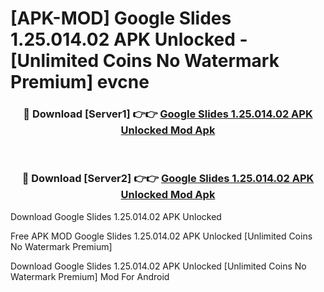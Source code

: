 # [APK-MOD] Google Slides 1.25.014.02 APK Unlocked - [Unlimited Coins No Watermark Premium] evcne



<div align="center">
<h3>🔴 Download [Server1] 👉👉 <a href="https://momento.my/?title=Google_Slides_1.25.014.02_APK_Unlocked">Google Slides 1.25.014.02 APK Unlocked Mod Apk</a></h3><br>

<h3>🔴 Download [Server2] 👉👉 <a href="https://momento.my/?title=Google_Slides_1.25.014.02_APK_Unlocked">Google Slides 1.25.014.02 APK Unlocked Mod Apk</a></h3>
</div>



Download Google Slides 1.25.014.02 APK Unlocked 

Free APK MOD Google Slides 1.25.014.02 APK Unlocked [Unlimited Coins No Watermark Premium]

Download Google Slides 1.25.014.02 APK Unlocked [Unlimited Coins No Watermark Premium] Mod For Android
